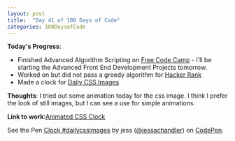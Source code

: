 ```yaml
---
layout: post
title:  "Day 41 of 100 Days of Code"
categories: 100DaysofCode
---
```

**Today's Progress**:
+ Finished Advanced Algorithm Scripting on [Free Code Camp](https://www.freecodecamp.com) - I'll be starting the Advanced Front End Development Projects tomorrow.
+ Worked on but did not pass a greedy algorithm for [Hacker Rank](http://www.hackerrank.com) 
+ Made a clock for [Daily CSS Images](http://challenges.codingartist.io/daily-css-images/)

**Thoughts**: I tried out some animation today for the css image. I think I prefer the look of still images, but I can see a use for simple animations.

**Link to work**:[Animated CSS Clock](https://codepen.io/jessachandler/pen/prrweM/)
<p data-height="479" data-theme-id="0" data-slug-hash="prrweM" data-default-tab="result" data-user="jessachandler" data-embed-version="2" data-pen-title="Clock #dailycssimages" class="codepen">See the Pen <a href="https://codepen.io/jessachandler/pen/prrweM/">Clock #dailycssimages</a> by jess (<a href="https://codepen.io/jessachandler">@jessachandler</a>) on <a href="https://codepen.io">CodePen</a>.</p>
<script async src="https://production-assets.codepen.io/assets/embed/ei.js"></script>
